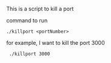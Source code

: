 This is a script to kill a port

command to run 

```./killport <portNumber>```

for example, I want to kill the port 3000

``` ./killport 3000```



